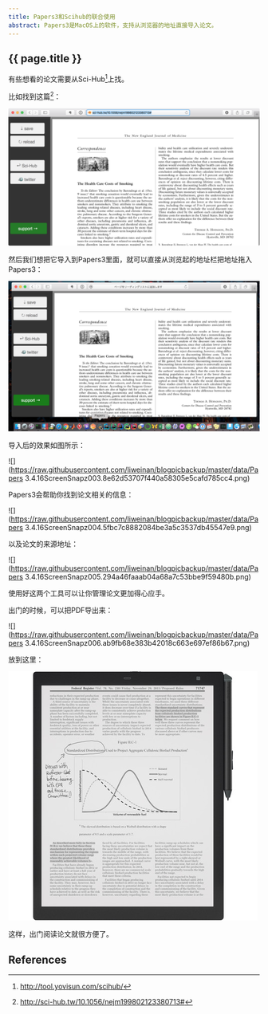 ```yaml
---
title: Papers3和Scihub的联合使用
abstract: Papers3是MacOS上的软件，支持从浏览器的地址直接导入论文。
---
```


## {{ page.title }}

有些想看的论文需要从Sci-Hub[^1]上找。

比如找到这篇[^2]：

![](https://raw.githubusercontent.com/liweinan/blogpicbackup/master/data/SafariScreenSnapz003.38f8912cbe0e43719c27558c9822698f.png)

然后我们想把它导入到Papers3里面，就可以直接从浏览起的地址栏把地址拖入Papers3：

![](https://raw.githubusercontent.com/liweinan/blogpicbackup/master/data/SafariScreenSnapz004.4efce6c339314658a136a171eda0a0c1.png)

导入后的效果如图所示：

![](https://raw.githubusercontent.com/liweinan/blogpicbackup/master/data/Papers 3.4.16ScreenSnapz003.8e62d53707f440a58305e5cafd785cc4.png)

Papers3会帮助你找到论文相关的信息：

![](https://raw.githubusercontent.com/liweinan/blogpicbackup/master/data/Papers 3.4.16ScreenSnapz004.5fbc7c8882084be3a5c3537db45547e9.png)

以及论文的来源地址：

![](https://raw.githubusercontent.com/liweinan/blogpicbackup/master/data/Papers 3.4.16ScreenSnapz005.294a46faaab04a68a7c53bbe9f59480b.png)

使用好这两个工具可以让你管理论文更加得心应手。

出门的时候，可以把PDF导出来：

![](https://raw.githubusercontent.com/liweinan/blogpicbackup/master/data/Papers 3.4.16ScreenSnapz006.ab9fb68e383b42018c663e697ef86b67.png)

放到这里：

![](https://raw.githubusercontent.com/liweinan/blogpicbackup/master/data/sony-dpt-0.836c0e5c1667485686bb91b076a5ef96.jpg)

这样，出门阅读论文就很方便了。

## References

[^1]: http://tool.yovisun.com/scihub/
[^2]: http://sci-hub.tw/10.1056/nejm199802123380713#
